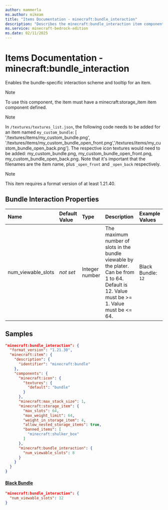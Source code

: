 ```yaml
---
author: mammerla
ms.author: mikeam
title: "Items Documentation - minecraft:bundle_interaction"
description: "Describes the minecraft:bundle_interaction item component"
ms.service: minecraft-bedrock-edition
ms.date: 02/11/2025 
---
```


# Items Documentation - minecraft:bundle_interaction

Enables the bundle-specific interaction scheme and tooltip for an item.

> [!Note]
> To use this component, the item must have a minecraft:storage_item item component defined.

> [!Note]
> In `/textures/textures_list.json`, the following code needs to be added for an item named `my_custom_bundle`: [ '<resource pack>/textures/items/my_custom_bundle.png', '<resource pack>/textures/items/my_custom_bundle_open_front.png','<resource pack>/textures/items/my_custom_bundle_open_back.png']. The respective icon textures would need to be added: my_custom_bundle.png, my_custom_bundle_open_front.png, my_custom_bundle_open_back.png. Note that it's important that the filenames are the item name, plus `_open_front` and `_open_back` respectively.

> [!Note]
> This item requires a format version of at least 1.21.40.


## Bundle Interaction Properties

|Name       |Default Value |Type |Description |Example Values |
|:----------|:-------------|:----|:-----------|:------------- |
| num_viewable_slots | *not set* | Integer number | The maximum number of slots in the bundle viewable by the plater. Can be from 1 to 64. Default is 12. Value must be >= 1. Value must be <= 64. | Black Bundle: `12` | 

## Samples


```json
"minecraft:bundle_interaction": {
  "format_version": "1.21.30",
  "minecraft:item": {
    "description": {
      "identifier": "minecraft:bundle"
    },
    "components": {
      "minecraft:icon": {
        "textures": {
          "default": "bundle"
        }
      },
      "minecraft:max_stack_size": 1,
      "minecraft:storage_item": {
        "max_slots": 64,
        "max_weight_limit": 64,
        "weight_in_storage_item": 4,
        "allow_nested_storage_items": true,
        "banned_items": [
          "minecraft:shulker_box"
        ]
      },
      "minecraft:bundle_interaction": {
        "num_viewable_slots": 8
      }
    }
  }
}
```

#### [Black Bundle](https://github.com/Mojang/bedrock-samples/tree/preview/behavior_pack/items/black_bundle.json)


```json
"minecraft:bundle_interaction": {
  "num_viewable_slots": 12
}
```
